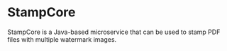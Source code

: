 # StampCore

StampCore is a Java-based microservice that can be used to stamp PDF files with multiple watermark images.
